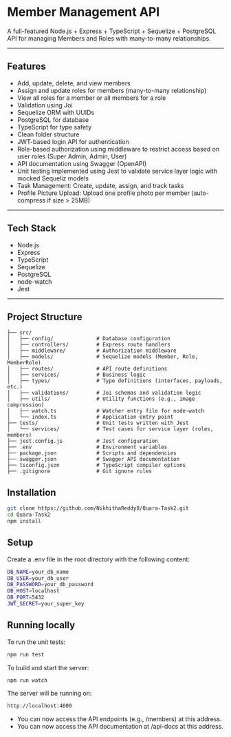 # Member Management API

A full-featured Node.js + Express + TypeScript + Sequelize + PostgreSQL API for managing Members and Roles with many-to-many relationships.

---

##  Features

- Add, update, delete, and view members
- Assign and update roles for members (many-to-many relationship)
- View all roles for a member or all members for a role
- Validation using Joi
- Sequelize ORM with UUIDs
- PostgreSQL for database
- TypeScript for type safety
- Clean folder structure 
- JWT-based login API for authentication
- Role-based authorization using middleware to restrict access
  based on user roles (Super Admin, Admin, User)
- API documentation using Swagger (OpenAPI)
- Unit testing implemented using Jest to validate service layer logic with mocked Sequeliz models
- Task Management: Create, update, assign, and track tasks
- Profile Picture Upload: Upload one profile photo per member (auto-compress if size > 25MB)
---

##  Tech Stack

- Node.js
- Express
- TypeScript
- Sequelize
- PostgreSQL
- node-watch
- Jest

---
##  Project Structure

```
├── src/
│   ├── config/              # Database configuration
│   ├── controllers/         # Express route handlers
│   ├── middleware/          # Authorization middleware
│   ├── models/              # Sequelize models (Member, Role, MemberRole)
│   ├── routes/              # API route definitions
│   ├── services/            # Business logic
│   ├── types/               # Type definitions (interfaces, payloads, etc.)
│   ├── validations/         # Joi schemas and validation logic
│   ├── utils/               # Utility functions (e.g., image compression)
│   ├── watch.ts             # Watcher entry file for node-watch
│   └── index.ts             # Application entry point
├── tests/                   # Unit tests written with Jest
│   └── services/            # Test cases for service layer (roles, members)
├── jest.config.js           # Jest configuration
├── .env                     # Environment variables
├── package.json             # Scripts and dependencies
├── swagger.json             # Swagger API documentation
├── tsconfig.json            # TypeScript compiler options
├── .gitignore               # Git ignore rules
```

## Installation

```bash
git clone https://github.com/NikhithaReddy8/Quara-Task2.git
cd Quara-Task2
npm install
```

## Setup

Create a .env file in the root directory with the following content:

```bash
DB_NAME=your_db_name
DB_USER=your_db_user
DB_PASSWORD=your_db_password
DB_HOST=localhost
DB_PORT=5432
JWT_SECRET=your_super_key
```

## Running locally

To run the unit tests:

```bash
npm run test
```
To build and start the server:

```bash
npm run watch
```
The server will be running on:

```bash
http://localhost:4000
```
- You can now access the API endpoints (e.g., /members) at this address.
- You can now access the API documentation at /api-docs at this address.

